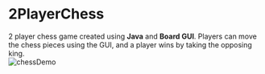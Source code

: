 # 2PlayerChess
2 player chess game created using **Java** and **Board GUI**. Players can move the chess pieces using the GUI, and a player wins by taking the opposing king. 
<br>
![chessDemo](https://user-images.githubusercontent.com/66835262/87099622-415f7500-c218-11ea-97c6-c1f8029cf41e.png)

